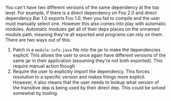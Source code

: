 You can't have two different versions of the same dependency at the top level. For example, if there is a direct dependency on Foo 2.0 and direct dependency Bar 1.0 exports Foo 1.0, then you fail to compile and the user must manually select one. However this also comes into play with automatic modules. Automatic modules get all of their deps places on the unnamed module path, meaning they're all exported and programs can rely on them. There are two ways out of this:
1. Patch in a `module-info.java` file into the jar to make the dependencies explicit. This allows the user to once again have different versions of the same jar in their application (assuming they're not both exported). This require manual action though
2. Require the user to explicitly import the dependency. This forces resolution to a specific version and makes things more explicit. However, it also means that the user needs to lookup what version of the transitive dep is being used by their direct dep. This could be solved somewhat by tooling.
